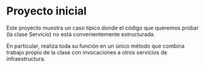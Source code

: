 # Proyecto inicial

Este proyecto muestra un caso típico donde el código que queremos probar (la clase Servicio) no está convenientemente estructurada.

En particular, realiza toda su función en un único método que combina trabajo propio de la clase con invocaciones a otros servicios de infraestructura.